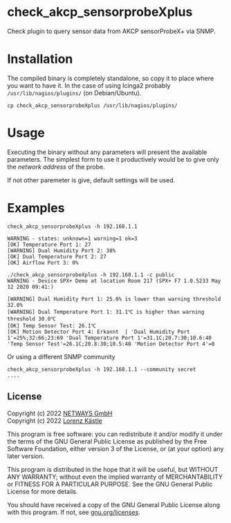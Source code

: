 # check_akcp_sensorprobeXplus

Check plugin to query sensor data from AKCP sensorProbeX+ via SNMP.

# Installation

The compiled binary is completely standalone, so copy it to place where you want to have it. In the case of using Icinga2 probably `/usr/lib/nagios/plugins/` (on Debian/Ubuntu).

	cp check_akcp_sensorprobeXplus /usr/lib/nagios/plugins/

# Usage

Executing the binary without any parameters will present the available parameters. The simplest form to use it productively would be to give only the _network address_ of the probe.

If not other paremeter is give, default settings will be used.

# Examples
```
check_akcp_sensorprobeXplus -h 192.168.1.1

WARNING - states: unknown=1 warning=1 ok=3
[OK] Temperature Port 1: 27
[WARNING] Dual Humidity Port 2: 38%
[OK] Dual Temperature Port 2: 27
[OK] Airflow Port 3: 0%
```

```
./check_akcp_sensorprobeXplus -h 192.168.1.1 -c public
WARNING - Device SPX+ Demo at location Room 217 (SPX+ F7 1.0.5233 May 12 2020 09:41:)

[WARNING] Dual Humidity Port 1: 25.0% is lower than warning threshold 32.0%
[WARNING] Dual Temperature Port 1: 31.1℃ is higher than warning threshold 30.0℃
[OK] Temp Sensor Test: 26.1℃
[OK] Motion Detector Port 4: Erkannt  | 'Dual Humidity Port 1'=25%;32:66;23:69 'Dual Temperature Port 1'=31.1C;20.7:30;10.6:40 'Temp Sensor Test'=26.1C;20.8:30;10.5:40 'Motion Detector Port 4'=0
```

Or using a different SNMP community
```
check_akcp_sensorprobeXplus -h 192.168.1.1 --community secret
....

```

## License

Copyright (c) 2022 [NETWAYS GmbH](mailto:info@netways.de) \
Copyright (c) 2022 [Lorenz Kästle](mailto:lorenz.kaestle@netways.de)

This program is free software: you can redistribute it and/or modify
it under the terms of the GNU General Public License as published by
the Free Software Foundation, either version 3 of the License, or
(at your option) any later version.

This program is distributed in the hope that it will be useful,
but WITHOUT ANY WARRANTY; without even the implied warranty of
MERCHANTABILITY or FITNESS FOR A PARTICULAR PURPOSE.  See the
GNU General Public License for more details.

You should have received a copy of the GNU General Public License
along with this program.  If not, see [gnu.org/licenses](https://www.gnu.org/licenses/).
